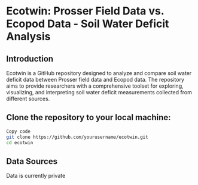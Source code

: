 # Ecotwin: Prosser Field Data vs. Ecopod Data - Soil Water Deficit Analysis

## Introduction
Ecotwin is a GitHub repository designed to analyze and compare soil water deficit data between Prosser field data and Ecopod data. The repository aims to provide researchers  with a comprehensive toolset for exploring, visualizing, and interpreting soil water deficit measurements collected from different sources.

## Clone the repository to your local machine:

```bash
Copy code
git clone https://github.com/yourusername/ecotwin.git
cd ecotwin
```

## Data Sources
Data is currently private
